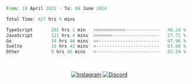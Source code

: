 <!--START_SECTION:waka-->

```rust
From: 19 April 2022 - To: 08 June 2024

Total Time: 427 hrs 9 mins

TypeScript       202 hrs 1 min   >>>>>>>>>>>>-------------   46.24 %
JavaScript       121 hrs 4 mins  >>>>>>>------------------   27.71 %
Go               34 hrs 46 mins  >>-----------------------   07.96 %
Svelte           15 hrs 43 mins  >------------------------   03.60 %
Other            9 hrs 46 mins   >------------------------   02.24 %
```

<!--END_SECTION:waka-->


<!-- &nbsp;<div align="center">
  [![Spotify](https://supakorn-spotify.vercel.app/api/spotify?background_color=0d1117&border_color=ffffff)](https://open.spotify.com/user/314ljfgc3h2e3vrqtbm3tq35t5zq?si=f93b8de147494e3a)  
</div>
-->

&nbsp;<div align="center">
  [![Instagram](https://img.shields.io/badge/Instagram-E4405F?style=for-the-badge&logo=instagram&logoColor=white)](https://www.instagram.com/supakornigm/)
  [![Discord](https://img.shields.io/badge/Discord-7289DA?style=for-the-badge&logo=discord&logoColor=white)](https://discord.com/users/977487166609457172)
</div>


